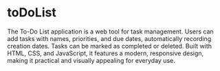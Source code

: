 # toDoList
The To-Do List application is a web tool for task management. Users can add tasks with names, priorities, and due dates, automatically recording creation dates. Tasks can be marked as completed or deleted. Built with HTML, CSS, and JavaScript, it features a modern, responsive design, making it practical and visually appealing for everyday use.
